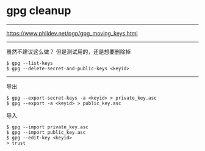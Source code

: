 # gpg cleanup

---

https://www.phildev.net/pgp/gpg_moving_keys.html

---

虽然不建议这么做？
但是测试用的，还是想要删除掉

```
$ gpg --list-keys
$ gpg --delete-secret-and-public-keys <keyid>
```

---

导出

```
$ gpg --export-secret-keys -a <keyid> > private_key.asc
$ gpg --export -a <keyid> > public_key.asc
```

导入

```
$ gpg --import private_key.asc
$ gpg --import public_key.asc
$ gpg --edit-key <keyid>
> trust
```
